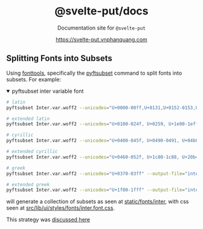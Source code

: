 <div align="center">

# @svelte-put/docs

Documentation site for `@svelte-put`

https://svelte-put.vnphanquang.com

</div>

## Splitting Fonts into Subsets

Using [fonttools], specifically the [pyftsubset](https://fonttools.readthedocs.io/en/latest/subset/index.html) command to split fonts into subsets. For example:

<details open>
  <summary>pyftsubset inter variable font</summary>

```bash
# latin
pyftsubset Inter.var.woff2 --unicodes="U+0000-00ff,U+0131,U+0152-0153,U+02bb-02bc,U+02c6,U+02da,U+02dc,U+2000-206f,U+2074,U+20ac,U+2122,U+2191,U+2193,U+2212,U+2215,U+feff,U+fffd" --output-file="inter-latin.woff2"

# extended latin
pyftsubset Inter.var.woff2 --unicodes="U+0100-024f, U+0259, U+1e00-1eff, U+2020, U+20a0-20ab, U+20ad-20cf, U+2113, U+2c60-2c7f, U+a720-a7ff" --output-file="inter-latin-ext.woff2"

# cyrillic
pyftsubset Inter.var.woff2 --unicodes="U+0400-045f, U+0490-0491, U+04b0-04b1, U+2116" --output-file="inter-cyrillic.woff2"

# extended cyrillic
pyftsubset Inter.var.woff2 --unicodes="U+0460-052f, U+1c80-1c88, U+20b4, U+2de0-2dff, U+a640-a69f, U+fe2e-fe2f" --output-file="inter-cyrillic-ext.woff2"

# greek
pyftsubset Inter.var.woff2 --unicodes="U+0370-03ff" --output-file="inter-greek.woff2"

# extended greek
pyftsubset Inter.var.woff2 --unicodes="U+1f00-1fff" --output-file="inter-greek-ext.woff2"
```

</details>

will generate a collection of subsets as seen at [static/fonts/inter](https://github.com/vnphanquang/svelte-put/tree/main/sites/docs/static/fonts/inter), with css seen at [src/lib/ui/styles/fonts/inter.font.css](https://github.com/vnphanquang/svelte-put/blob/main/sites/docs/src/lib/ui/styles/fonts/inter.font.css).

This strategy was [discussed here](https://github.com/vuejs/vitepress/discussions/1648)

[fonttools]: https://github.com/fonttools/fonttools
[fonttools.pyftsubset]: https://fonttools.readthedocs.io/en/latest/subset/index.html
